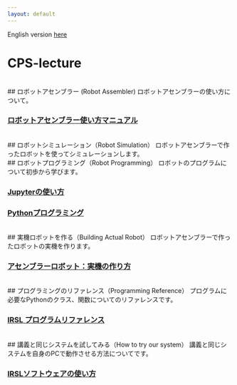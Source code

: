 ```yaml
---
layout: default
---
```


English version [here](./index.html)

# CPS-lecture

<br>
## ロボットアセンブラー (Robot Assembler)
ロボットアセンブラーの使い方について。

### [ロボットアセンブラー使い方マニュアル](https://github.com/IRSL-tut/CPS-lecture/wiki/RobotAssembler%E3%81%AE%E4%BD%BF%E3%81%84%E6%96%B9)

<br>
## ロボットシミュレーション（Robot Simulation）
ロボットアセンブラーで作ったロボットを使ってシミュレーションします。

<br>
## ロボットプログラミング（Robot Programming）
ロボットのプログラムについて初歩から学びます。

### [Jupyterの使い方](https://github.com/IRSL-tut/CPS-lecture/wiki/Jupyter%E3%81%AE%E4%BD%BF%E3%81%84%E6%96%B9)

### [Pythonプログラミング](https://github.com/IRSL-tut/CPS-lecture/wiki/Python%E3%83%97%E3%83%AD%E3%82%B0%E3%83%A9%E3%83%9F%E3%83%B3%E3%82%B0)

<br>
## 実機ロボットを作る（Building Actual Robot）
ロボットアセンブラーで作ったロボットの実機を作ります。

### [アセンブラーロボット：実機の作り方](https://github.com/IRSL-tut/CPS-lecture/wiki/Assember%E3%81%A7%E4%BD%9C%E3%81%A3%E3%81%9F%E3%83%AD%E3%83%9C%E3%83%83%E3%83%88%E3%81%AE%E4%BD%9C%E6%88%90%E6%96%B9%E6%B3%95)

<br>
## プログラミングのリファレンス（Programming Reference）
プログラムに必要なPythonのクラス、関数についてのリファレンスです。

### [IRSL プログラムリファレンス](https://irsl-tut.github.io/irsl_documents/ja)

<br>
## 講義と同じシステムを試してみる（How to try our system）
講義と同じシステムを自身のPCで動作させる方法についてです。

### [IRSLソフトウェアの使い方](https://github.com/IRSL-tut/irsl_docker_irsl_system/wiki/IRSL%E3%81%AE%E3%82%BD%E3%83%95%E3%83%88%E3%82%A6%E3%82%A7%E3%82%A2%E3%82%92%E4%BD%BF%E3%81%86)
